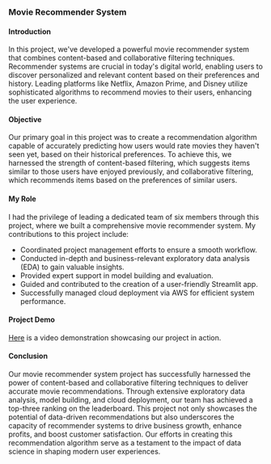 ### Movie Recommender System

#### Introduction

In this project, we've developed a powerful movie recommender system that combines content-based and collaborative filtering techniques. Recommender systems are crucial in today's digital world, enabling users to discover personalized and relevant content based on their preferences and history. Leading platforms like Netflix, Amazon Prime, and Disney utilize sophisticated algorithms to recommend movies to their users, enhancing the user experience.

#### Objective

Our primary goal in this project was to create a recommendation algorithm capable of accurately predicting how users would rate movies they haven't seen yet, based on their historical preferences. To achieve this, we harnessed the strength of content-based filtering, which suggests items similar to those users have enjoyed previously, and collaborative filtering, which recommends items based on the preferences of similar users.

#### My Role

I had the privilege of leading a dedicated team of six members through this project, where we built a comprehensive movie recommender system. My contributions to this project include:

- Coordinated project management efforts to ensure a smooth workflow.
- Conducted in-depth and business-relevant exploratory data analysis (EDA) to gain valuable insights.
- Provided expert support in model building and evaluation.
- Guided and contributed to the creation of a user-friendly Streamlit app.
- Successfully managed cloud deployment via AWS for efficient system performance.

#### Project Demo

[Here](https://www.youtube.com/watch?v=your-video-id) is a video demonstration showcasing our project in action.

#### Conclusion

Our movie recommender system project has successfully harnessed the power of content-based and collaborative filtering techniques to deliver accurate movie recommendations. Through extensive exploratory data analysis, model building, and cloud deployment, our team has achieved a top-three ranking on the leaderboard. This project not only showcases the potential of data-driven recommendations but also underscores the capacity of recommender systems to drive business growth, enhance profits, and boost customer satisfaction. Our efforts in creating this recommendation algorithm serve as a testament to the impact of data science in shaping modern user experiences.

